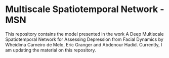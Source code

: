 # Multiscale Spatiotemporal Network - MSN
This repository contains the model presented in the work A Deep Multiscale Spatiotemporal Network for Assessing Depression from Facial Dynamics by Wheidima Carneiro de Melo, Eric Granger and Abdenour Hadid.
Currently, I am updating the material on this repository.
